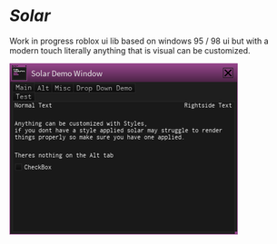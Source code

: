 # ***Solar***
Work in progress roblox ui lib based on windows 95 / 98 ui but with a modern touch
literally anything that is visual can be customized.

![Preview](https://github.com/EbicSeal/Solar/blob/main/Naamloos.png)
